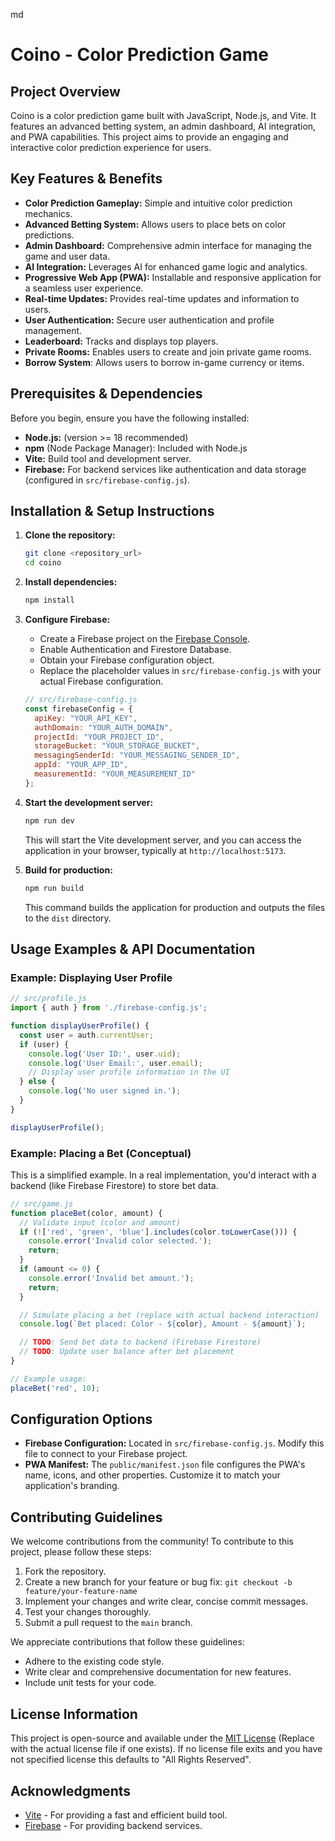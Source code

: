 md
# Coino - Color Prediction Game

## Project Overview

Coino is a color prediction game built with JavaScript, Node.js, and Vite. It features an advanced betting system, an admin dashboard, AI integration, and PWA capabilities. This project aims to provide an engaging and interactive color prediction experience for users.

## Key Features & Benefits

- **Color Prediction Gameplay:** Simple and intuitive color prediction mechanics.
- **Advanced Betting System:** Allows users to place bets on color predictions.
- **Admin Dashboard:** Comprehensive admin interface for managing the game and user data.
- **AI Integration:** Leverages AI for enhanced game logic and analytics.
- **Progressive Web App (PWA):** Installable and responsive application for a seamless user experience.
- **Real-time Updates:** Provides real-time updates and information to users.
- **User Authentication:** Secure user authentication and profile management.
- **Leaderboard:** Tracks and displays top players.
- **Private Rooms:** Enables users to create and join private game rooms.
- **Borrow System**: Allows users to borrow in-game currency or items.

## Prerequisites & Dependencies

Before you begin, ensure you have the following installed:

- **Node.js:**  (version >= 18 recommended)
- **npm** (Node Package Manager): Included with Node.js
- **Vite:** Build tool and development server.
- **Firebase:** For backend services like authentication and data storage (configured in `src/firebase-config.js`).

## Installation & Setup Instructions

1.  **Clone the repository:**

    ```bash
    git clone <repository_url>
    cd coino
    ```

2.  **Install dependencies:**

    ```bash
    npm install
    ```

3.  **Configure Firebase:**
    - Create a Firebase project on the [Firebase Console](https://console.firebase.google.com/).
    - Enable Authentication and Firestore Database.
    - Obtain your Firebase configuration object.
    - Replace the placeholder values in `src/firebase-config.js` with your actual Firebase configuration.
    ```javascript
    // src/firebase-config.js
    const firebaseConfig = {
      apiKey: "YOUR_API_KEY",
      authDomain: "YOUR_AUTH_DOMAIN",
      projectId: "YOUR_PROJECT_ID",
      storageBucket: "YOUR_STORAGE_BUCKET",
      messagingSenderId: "YOUR_MESSAGING_SENDER_ID",
      appId: "YOUR_APP_ID",
      measurementId: "YOUR_MEASUREMENT_ID"
    };
    ```

4.  **Start the development server:**

    ```bash
    npm run dev
    ```

    This will start the Vite development server, and you can access the application in your browser, typically at `http://localhost:5173`.

5.  **Build for production:**

    ```bash
    npm run build
    ```

    This command builds the application for production and outputs the files to the `dist` directory.

## Usage Examples & API Documentation

### Example: Displaying User Profile

```javascript
// src/profile.js
import { auth } from './firebase-config.js';

function displayUserProfile() {
  const user = auth.currentUser;
  if (user) {
    console.log('User ID:', user.uid);
    console.log('User Email:', user.email);
    // Display user profile information in the UI
  } else {
    console.log('No user signed in.');
  }
}

displayUserProfile();
```

### Example: Placing a Bet (Conceptual)

This is a simplified example. In a real implementation, you'd interact with a backend (like Firebase Firestore) to store bet data.

```javascript
// src/game.js
function placeBet(color, amount) {
  // Validate input (color and amount)
  if (!['red', 'green', 'blue'].includes(color.toLowerCase())) {
    console.error('Invalid color selected.');
    return;
  }
  if (amount <= 0) {
    console.error('Invalid bet amount.');
    return;
  }

  // Simulate placing a bet (replace with actual backend interaction)
  console.log(`Bet placed: Color - ${color}, Amount - ${amount}`);

  // TODO: Send bet data to backend (Firebase Firestore)
  // TODO: Update user balance after bet placement
}

// Example usage:
placeBet('red', 10);
```

## Configuration Options

- **Firebase Configuration:**  Located in `src/firebase-config.js`.  Modify this file to connect to your Firebase project.
- **PWA Manifest:** The `public/manifest.json` file configures the PWA's name, icons, and other properties.  Customize it to match your application's branding.

## Contributing Guidelines

We welcome contributions from the community! To contribute to this project, please follow these steps:

1.  Fork the repository.
2.  Create a new branch for your feature or bug fix: `git checkout -b feature/your-feature-name`
3.  Implement your changes and write clear, concise commit messages.
4.  Test your changes thoroughly.
5.  Submit a pull request to the `main` branch.

We appreciate contributions that follow these guidelines:

-   Adhere to the existing code style.
-   Write clear and comprehensive documentation for new features.
-   Include unit tests for your code.

## License Information

This project is open-source and available under the [MIT License](LICENSE) (Replace with the actual license file if one exists).
If no license file exits and you have not specified license this defaults to "All Rights Reserved".

## Acknowledgments

-   [Vite](https://vitejs.dev/) - For providing a fast and efficient build tool.
-   [Firebase](https://firebase.google.com/) - For providing backend services.
